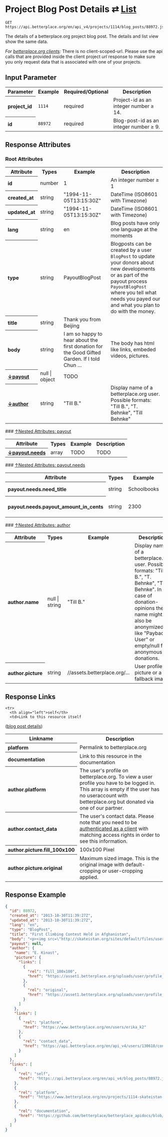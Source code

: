 
# Project Blog Post Details ⇄ [List](blog_posts_list.md)

```nginx
GET https://api.betterplace.org/en/api_v4/projects/1114/blog_posts/88972.json
```

The details of a betterplace.org project blog post.
The details and list view show the same data.

*For [betterplace.org clients](../README.md#client-api):*
There is no client-scoped-url.
Please use the api calls that are provided inside the client project _url_ response
to make sure you only request data that is associated with one of your projects.


## Input Parameter

<table>
  <tr>
    <th>Parameter</th>
    <th>Example</th>
    <th>Required/Optional</th>
    <th>Description</th>
  </tr>
  <tr>
    <th align="left">project_id</th>
    <td><code>1114</code></td>
    <td>required</td>
    <td>Project-id as an integer number ≥ 14.</td>
  </tr>
  <tr>
    <th align="left">id</th>
    <td><code>88972</code></td>
    <td>required</td>
    <td>Blog-post-id as an integer number ≥ 9.</td>
  </tr>
</table>

## Response Attributes

### Root Attributes

  <table>
    <tr>
      <th>Attribute</th>
      <th>Types</th>
      <th>Example</th>
      <th>Description</th>
    </tr>
    <tr>
      <th align="left">id</th>
      <td>number</td>
      <td>1</td>
      <td>An integer number ≥ 1</td>
    </tr>
    <tr>
      <th align="left">created_at</th>
      <td>string</td>
      <td>"1994-11-05T13:15:30Z"</td>
      <td>DateTime (ISO8601 with Timezone)</td>
    </tr>
    <tr>
      <th align="left">updated_at</th>
      <td>string</td>
      <td>"1994-11-05T13:15:30Z"</td>
      <td>DateTime (ISO8601 with Timezone)</td>
    </tr>
    <tr>
      <th align="left">lang</th>
      <td>string</td>
      <td>en</td>
      <td>Blog posts have only one language at the moments</td>
    </tr>
    <tr>
      <th align="left">type</th>
      <td>string</td>
      <td>PayoutBlogPost</td>
      <td>Blogposts can be created by a user <code>BlogPost</code>
to update your donors about new developments
or as part of the payout process <code>PayoutBlogPost</code>
where you tell what needs you payed our and
what you plan to do with the money.
</td>
    </tr>
    <tr>
      <th align="left">title</th>
      <td>string</td>
      <td>Thank you from Beijing</td>
      <td></td>
    </tr>
    <tr>
      <th align="left">body</th>
      <td>string</td>
      <td>I am so happy to hear about the first donation for the Good Gifted Garden. If I told Chun …</td>
      <td>The body has html like links, embeded videos, pictures.</td>
    </tr>
    <tr>
        <th align="left" style="white-space: nowrap">
          <a name="payout-ref" href="#payout">
            ↓payout
          </a>
        </th>
      <td>null &#124; object</td>
      <td>TODO</td>
      <td></td>
    </tr>
    <tr>
        <th align="left" style="white-space: nowrap">
          <a name="author-ref" href="#author">
            ↓author
          </a>
        </th>
      <td>string</td>
      <td>"Till B."</td>
      <td>Display name of a betterplace.org user.
Possible formats: "Till B.", "T. Behnke", "Till Behnke"
</td>
    </tr>
  </table>
### <a name="payout" href="#payout-ref">↑Nested Attributes: payout</a>

  <table>
    <tr>
      <th>Attribute</th>
      <th>Types</th>
      <th>Example</th>
      <th>Description</th>
    </tr>
    <tr>
        <th align="left" style="white-space: nowrap">
          <a name="payout.needs-ref" href="#payout.needs">
            ↓payout.needs
          </a>
        </th>
      <td>array</td>
      <td>TODO</td>
      <td>TODO</td>
    </tr>
  </table>
### <a name="payout.needs" href="#payout.needs-ref">↑Nested Attributes: payout.needs</a>

  <table>
    <tr>
      <th>Attribute</th>
      <th>Types</th>
      <th>Example</th>
      <th>Description</th>
    </tr>
    <tr>
      <th align="left">payout.needs.need_title</th>
      <td>string</td>
      <td>Schoolbooks</td>
      <td>Title of the need</td>
    </tr>
    <tr>
      <th align="left">payout.needs.payout_amount_in_cents</th>
      <td>string</td>
      <td>2300</td>
      <td>Amount paid out to that need</td>
    </tr>
  </table>
### <a name="author" href="#author-ref">↑Nested Attributes: author</a>

  <table>
    <tr>
      <th>Attribute</th>
      <th>Types</th>
      <th>Example</th>
      <th>Description</th>
    </tr>
    <tr>
      <th align="left">author.name</th>
      <td>null &#124; string</td>
      <td>"Till B."</td>
      <td>Display name of a betterplace.org user.
Possible formats: "Till B.", "T. Behnke", "Till Behnke".
In the case of donation-opinions the name might also be anonymized
like "Payback User" or empty/null for anonymous donations.
</td>
    </tr>
    <tr>
      <th align="left">author.picture</th>
      <td>string</td>
      <td>//assets.betterplace.org/…</td>
      <td>User profile picture or a fallback image</td>
    </tr>
  </table>
</table>

## Response Links

<table>
  <tr>
    <th>Linkname</th>
    <th>Description</th>
  </tr>

    <tr>
      <th align="left">self</th>
      <td>Link to this resource itself
(<a href="blog_post_details.md">blog post details</a>)
</td>
    </tr>
    <tr>
      <th align="left">platform</th>
      <td>Permalink to betterplace.org</td>
    </tr>
    <tr>
      <th align="left">documentation</th>
      <td>Link to this resource in the documentation
</td>
    </tr>
    <tr>
      <th align="left">author.platform</th>
      <td>The user's profile on betterplace.org.
To view a user profile you have to be logged in.
This array is empty if the user has no useraccount
with betterplace.org but donated via one of our partner.
</td>
    </tr>
    <tr>
      <th align="left">author.contact_data</th>
      <td>The user's contact data. Please note that you need to be
<a href="../README.md#client-authentication">authenticated as a client</a> with matching
access rights in order to see this information.
</td>
    </tr>
    <tr>
      <th align="left">author.picture.fill_100x100</th>
      <td>100x100 Pixel</td>
    </tr>
    <tr>
      <th align="left">author.picture.original</th>
      <td>Maximum sized image. This is the original image with default-cropping or user-cropping applied.</td>
    </tr>
</table>

## Response Example

```json
{
  "id": 88972,
  "created_at": "2013-10-30T11:39:27Z",
  "updated_at": "2013-10-30T11:39:27Z",
  "lang": "en",
  "type": "BlogPost",
  "title": "First Climbing Contest Held in Afghanistan",
  "body": "<p><img src=\"http://skateistan.org/sites/default/files/users/duncan.buck/1381505_10201192263663306_1801301726_n.jpeg\"><br></p>\n<p>On\r\n Saturday 28th September, Skateistan Kabul's volunteers and staff took \r\npart in the inaugural indoor climbing competition held at the facility, \r\nwith both girls and boys competing (ages 11-22). This was the 1st \r\nclimbing competition that has taken place at Skateistan and the 1st \r\nknown climbing contest held in Afghanistan!<br><br>The climbing \r\ncompetition had both female and male categories with contests that \r\nincluded speed climbing and fastest rope coil. The competition was \r\njudged by our amazing volunteer climbing teachers, including the \r\ncompetition organiser Gio Trambaiolo who has been instrumental in \r\nteaching climbing to the Skateistan volunteers. Gio has volunteered as a\r\n climbing teacher nearly each week for well over a year. Skateistan is \r\nextremely lucky to have such a wonderful team of dedicated volunteers, \r\nwho include around a dozen foreigners with certified climbing \r\nbackgrounds.</p>\n<p>\" Everyone did very well, it's amazing to\r\n see how the instructors and volunteers have progressed over the past \r\nfew months. \" - Gio, volunteer climbing teacher</p>\n<p>Each \r\nweek since June 2012, climbing lessons have been provided \r\nto Skateistan's Youth Leaders, who are Afghan staff and volunteers with \r\nthe project. They have learned climbing techniques, as well as built \r\nup trust and respect for each other through the sport. It is been \r\ninspiring to watch the volunteers develop as climbers and to see the \r\nhigh skill level our Youth Leaders have developed since the program took\r\n shape last year. Through the program, 14 young Afghans (50% girls) have\r\n received certificates to be Beginner Climbing Instructors, and they now\r\n facilitate climbing classes with more than 400 students who attend \r\nSkateistan.</p>\n<p>A brief prize ceremony was held the following week to \r\ngive the final results of the competition, as well as some prizes which \r\nwere given to everyone who participated.</p>We\r\n want to thank all the climbing volunteers who have created a hugely \r\nsuccesful sports program for our staff and students. We wish to thank \r\nGiovanni Trambaiolo, Sheilagh Henry, Kate Hughes, Mindy Visser, Colin R,\r\n Erin Blankenship, Jeffery Dow, Kelsey Noonan, Sarah-Jean \r\nCunningham, and Stephanie Faser. Your constant creativity and innovative\r\n training have made climbing one of the leading activities for the Youth\r\n Leaders at Skateistan. The development of students who attend your \r\nclasses has been a great pleasure to watch, and will benefit hundreds of\r\n children who will continue to be taught by their Afghan peers.<p><br><img src=\"http://skateistan.org/sites/default/files/users/duncan.buck/2013-09-24-peace-day-eventimg_1269.jpg\"></p>\n<p><br></p>\n<br>",
  "payout": null,
  "author": {
    "name": "E. Kinast",
    "picture": {
      "links": [
        {
          "rel": "fill_100x100",
          "href": "https://asset1.betterplace.org/uploads/user/profile_picture/000/130/618/fill_100x100_original_Picture_023.jpg"
        },
        {
          "rel": "original",
          "href": "https://asset1.betterplace.org/uploads/user/profile_picture/000/130/618/crop_original_original_Picture_023.jpg"
        }
      ]
    },
    "links": [
      {
        "rel": "platform",
        "href": "https://www.betterplace.org/en/users/erika_k2"
      },
      {
        "rel": "contact_data",
        "href": "https://api.betterplace.org/en/api_v4/users/130618/contact_data.json"
      }
    ]
  },
  "links": [
    {
      "rel": "self",
      "href": "https://api.betterplace.org/en/api_v4/blog_posts/88972.json"
    },
    {
      "rel": "platform",
      "href": "https://www.betterplace.org/en/projects/1114-skateistan-afghanistan/news/88972"
    },
    {
      "rel": "documentation",
      "href": "https://github.com/betterplace/betterplace_apidocs/blob/master/sections/blog_post_details.md"
    }
  ]
}
```

